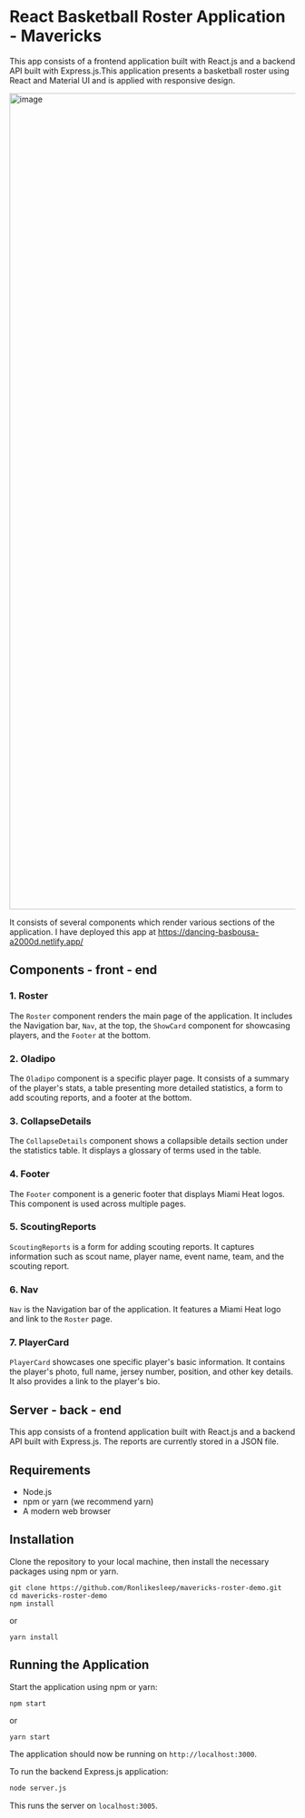 # React Basketball Roster Application - Mavericks

This app consists of a frontend application built with React.js and a backend API built with Express.js.This application presents a basketball roster using React and Material UI and is applied with responsive design. 

<img width="1439" alt="image" src="https://github.com/Ronlikesleep/mavericks-roster-demo/assets/29923635/f7c9d36a-7560-4639-8d6c-51f715398d06">

It consists of several components which render various sections of the application. I have deployed this app at https://dancing-basbousa-a2000d.netlify.app/

## Components - front - end

### 1. Roster

The `Roster` component renders the main page of the application. It includes the Navigation bar, `Nav`, at the top, the `ShowCard` component for showcasing players, and the `Footer` at the bottom.

### 2. Oladipo

The `Oladipo` component is a specific player page. It consists of a summary of the player's stats, a table presenting more detailed statistics, a form to add scouting reports, and a footer at the bottom.

### 3. CollapseDetails

The `CollapseDetails` component shows a collapsible details section under the statistics table. It displays a glossary of terms used in the table. 

### 4. Footer

The `Footer` component is a generic footer that displays Miami Heat logos. This component is used across multiple pages.

### 5. ScoutingReports

`ScoutingReports` is a form for adding scouting reports. It captures information such as scout name, player name, event name, team, and the scouting report.

### 6. Nav

`Nav` is the Navigation bar of the application. It features a Miami Heat logo and link to the `Roster` page.

### 7. PlayerCard

`PlayerCard` showcases one specific player's basic information. It contains the player's photo, full name, jersey number, position, and other key details. It also provides a link to the player's bio.

## Server - back - end

This app consists of a frontend application built with React.js and a backend API built with Express.js. The reports are currently stored in a JSON file.

## Requirements

- Node.js
- npm or yarn (we recommend yarn)
- A modern web browser

## Installation

Clone the repository to your local machine, then install the necessary packages using npm or yarn.

```
git clone https://github.com/Ronlikesleep/mavericks-roster-demo.git
cd mavericks-roster-demo
npm install
```
or
```
yarn install
```

## Running the Application

Start the application using npm or yarn:

```
npm start
```
or
```
yarn start
```

The application should now be running on `http://localhost:3000`.

To run the backend Express.js application:

```bash
node server.js
```

This runs the server on `localhost:3005`.

